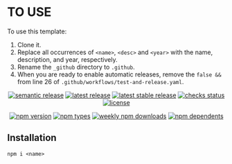 # <name>

# TO USE

To use this template:

1. Clone it.
1. Replace all occurrences of `<name>`, `<desc>` and `<year>` with the name,
   description, and year, respectively.
1. Rename the `_github` directory to `.github`.
1. When you are ready to enable automatic releases, remove the `false &&` from
   line 26 of `.github/workflows/test-and-release.yaml`.

<p align="center">
  <a href="https://github.com/semantic-release/semantic-release"
    ><img
      alt="semantic release"
      src="https://flat.badgen.net/badge/%20%20%F0%9F%93%A6%F0%9F%9A%80/semantic%20release/e10079"
    /></a
  >
  <a href="https://github.com/thislooksfun/<name>/releases/latest"
    ><img
      alt="latest release"
      src="https://flat.badgen.net/github/release/thislooksfun/<name>"
    /></a
  >
  <a href="https://github.com/thislooksfun/<name>/releases"
    ><img
      alt="latest stable release"
      src="https://flat.badgen.net/github/release/thislooksfun/<name>/stable"
    /></a
  >
  <a href="#"
    ><img
      alt="checks status"
      src="https://flat.badgen.net/github/checks/thislooksfun/<name>"
    /></a
  >
  <a href="https://github.com/thislooksfun/<name>/blob/master/LICENSE"
    ><img
      alt="license"
      src="https://flat.badgen.net/github/license/thislooksfun/<name>"
    /></a
  >
</p>

<p align="center">
  <a href="https://www.npmjs.com/package/<name>?activeTab=versions"
    ><img
      alt="npm version"
      src="https://flat.badgen.net/npm/v/<name>"
    /></a
  >
  <a href="https://github.com/thislooksfun/<name>/tree/master/types"
    ><img
      alt="npm types"
      src="https://flat.badgen.net/npm/types/<name>"
    /></a
  >
  <a href="https://www.npmjs.com/package/<name>"
    ><img
      alt="weekly npm downloads"
      src="https://flat.badgen.net/npm/dw/<name>"
    /></a
  >
  <a href="https://www.npmjs.com/package/<name>?activeTab=dependents"
    ><img
      alt="npm dependents"
      src="https://flat.badgen.net/npm/dependents/<name>"
    /></a
  >
</p>

<desc>

## Installation

```
npm i <name>
```
